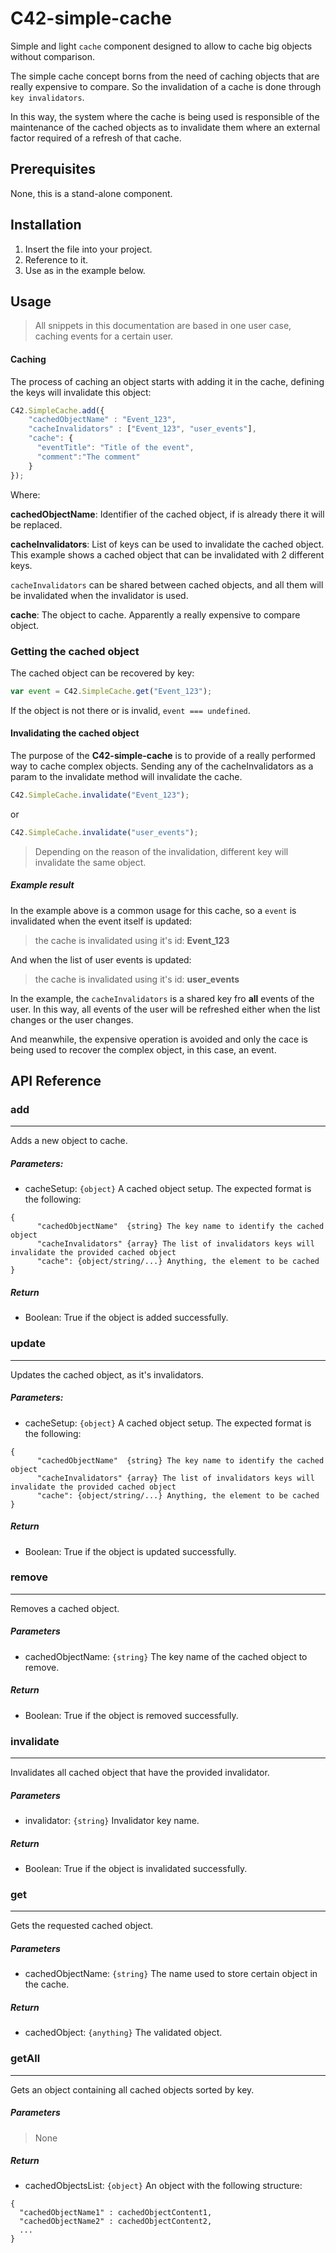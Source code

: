 # C42-simple-cache

Simple and light `cache` component designed to allow to cache big objects without comparison.

The simple cache concept borns from the need of caching objects that are really expensive to compare. So the invalidation of a cache is done through `key invalidators`.

In this way, the system where the cache is being used is responsible of the maintenance of the cached objects as to invalidate them where an external factor required of a refresh of that cache.

## Prerequisites

None, this is a stand-alone component.

## Installation

1. Insert the file into your project.
1. Reference to it.
1. Use as in the example below.

## Usage

> All snippets in this documentation are based in one user case, caching events for a certain user.

#### Caching

The process of caching an object starts with adding it in the cache, defining the keys will invalidate this object:

``` javascript
C42.SimpleCache.add({
    "cachedObjectName" : "Event_123",
    "cacheInvalidators" : ["Event_123", "user_events"],
    "cache": {
      "eventTitle": "Title of the event",
      "comment":"The comment"
    }
});
```

Where:

**cachedObjectName**: Identifier of the cached object, if is already there it will be replaced.

**cacheInvalidators**: List of keys can be used to invalidate the cached object. This example shows a cached object that can be invalidated with 2 different keys.

`cacheInvalidators` can be shared between cached objects, and all them will be invalidated when the invalidator is used.

**cache**: The object to cache. Apparently a really expensive to compare object.

### Getting the cached object

The cached object can be recovered by key:

``` javascript
var event = C42.SimpleCache.get("Event_123");
```

If the object is not there or is invalid, `event === undefined`.

#### Invalidating the cached object

The purpose of the **C42-simple-cache** is to provide of a really performed way to cache complex objects. Sending any of the cacheInvalidators as a param to the invalidate method will invalidate the cache.

``` javascript
C42.SimpleCache.invalidate("Event_123");
```
or
``` javascript
C42.SimpleCache.invalidate("user_events");
```

> Depending on the reason of the invalidation, different key will invalidate the same object.

##### Example result

In the example above is a common usage for this cache, so a `event` is invalidated when the event itself is updated:

> the cache is invalidated using it's id: **Event_123**

And when the list of user events is updated:

> the cache is invalidated using it's id: **user_events**

In the example, the `cacheInvalidators` is a shared key fro **all** events of the user. In this way, all events of the user will be refreshed either when the list changes or the user changes.

And meanwhile, the expensive operation is avoided and only the cace is being used to recover the complex object, in this case, an event.

## API Reference

### add
---
Adds a new object to cache.

##### Parameters:

* cacheSetup: `{object}` A cached object setup. The expected format is the following:
```
{
      "cachedObjectName"  {string} The key name to identify the cached object
      "cacheInvalidators" {array} The list of invalidators keys will invalidate the provided cached object
      "cache": {object/string/...} Anything, the element to be cached
}
```

##### Return

* Boolean: True if the object is added successfully.

### update

---
Updates the cached object, as it's invalidators.

##### Parameters:

* cacheSetup: `{object}` A cached object setup. The expected format is the following:
```
{
      "cachedObjectName"  {string} The key name to identify the cached object
      "cacheInvalidators" {array} The list of invalidators keys will invalidate the provided cached object
      "cache": {object/string/...} Anything, the element to be cached
}
```

##### Return

* Boolean: True if the object is updated successfully.

### remove
---
Removes a cached object.

##### Parameters

* cachedObjectName: `{string}` The key name of the cached object to remove.

##### Return

* Boolean: True if the object is removed successfully.

### invalidate
---
Invalidates all cached object that have the provided invalidator.

##### Parameters

* invalidator: `{string}` Invalidator key name.

##### Return

* Boolean: True if the object is invalidated successfully.

### get
---
Gets the requested cached object.

##### Parameters

* cachedObjectName: `{string}` The name used to store certain object in the cache.

##### Return

* cachedObject: `{anything}` The validated object.

### getAll
---
Gets an object containing all cached objects sorted by key.

##### Parameters

> None

##### Return

* cachedObjectsList: `{object}` An object with the following structure:

```
{
  "cachedObjectName1" : cachedObjectContent1,
  "cachedObjectName2" : cachedObjectContent2,
  ...
}
```

